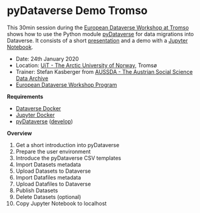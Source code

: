 # pyDataverse Demo Tromso

This 30min session during the [European Dataverse Workshop at Tromso](https://site.uit.no/dataverseno/european-dataverse-workshop-2020/) shows how to use the Python module [pyDataverse](https://github.com/AUSSDA/pyDataverse) for data migrations into Dataverse. It consists of a short [presentation](https://github.com/AUSSDA/pyDataverse_demo_tromso/blob/master/presentation.pdf) and a demo with a [Jupyter Notebook](https://github.com/AUSSDA/pyDataverse_workshop_tromso/blob/master/pydataverse.ipynb).

* Date: 24th January 2020
* Location: [UiT - The Arctic University of Norway](https://en.uit.no/startsida), Tromsø
* Trainer: Stefan Kasberger from [AUSSDA - The Austrian Social Science Data Archive](https://aussda.at)
* [European Dataverse Workshop Program](https://site.uit.no/dataverseno/european-dataverse-workshop-2020/)

**Requirements**

* [Dataverse Docker](https://github.com/IQSS/dataverse-docker)
* [Jupyter Docker](https://hub.docker.com/r/jupyter/datascience-notebook)
* [pyDataverse](https://github.com/AUSSDA/pyDataverse) ([develop](https://github.com/AUSSDA/pyDataverse/tree/develop))

**Overview**

1. Get a short introduction into pyDataverse
2. Prepare the user environment
3. Introduce the pyDataverse CSV templates
4. Import Datasets metadata
5. Upload Datasets to Dataverse
6. Import Datafiles metadata
7. Upload Datafiles to Dataverse
8. Publish Datasets
9. Delete Datasets (optional)
10. Copy Jupyter Notebook to localhost
